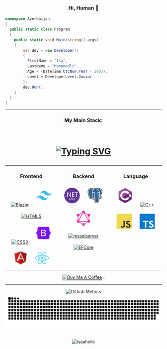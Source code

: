 <h3 align="center">Hi, Human 👋</h3>

```csharp
namespace Azerbaijan
{
  public static class Program
  {
    public static void Main(string[] args)
    {
        var dev = new Developer()
        {
          FirstName = "Isa",
          LastName = "Mamamadli".
          Age = (DateTime.UtcNow.Year - 2003),
          Level = DeveloperLevel.Junior
        };
        dev.Run();
    }
  }
}
```

<hr>

<h3 align="center">My Main Stack:</h3>
<br>

<table align="center">
<h1 align="center">

[![Typing SVG](https://readme-typing-svg.demolab.com?font=Fira+Code&duration=2000&pause=500&color=605CA9&center=true&vCenter=true&width=500&lines=Full+Stack+.NET+Developer;Who+is+he%3F;%40isaaholic)](https://git.io/typing-svg)

</h1>

<tr><td align="top" width="33%">

<h3 align="center">Frontend</h3>
<div align="center">  
<a href="https://dotnet.microsoft.com/en-us/apps/aspnet/web-apps/blazor" target="_blank"><img style="margin: 10px" src="https://cdn.worldvectorlogo.com/logos/blazor.svg" alt="Blazor" height="50" /></a>  
<a href="https://tailwindcss.com/" target="_blank"><img style="margin: 10px" src=https://github.com/devicons/devicon/blob/master/icons/tailwindcss/tailwindcss-plain.svg alt="TailwindCSS" height="50" /></a>
<br />
<a href="https://en.wikipedia.org/wiki/HTML5" target="_blank"><img style="margin: 10px" src="https://profilinator.rishav.dev/skills-assets/html5-original-wordmark.svg" alt="HTML5" height="50" /></a>   
<a href="https://www.w3schools.com/css/" target="_blank"><img style="margin: 10px" src="https://profilinator.rishav.dev/skills-assets/css3-original-wordmark.svg" alt="CSS3" height="50" /></a>
<a href="https://getbootstrap.com/" target="_blank"><img style="margin: 10px" src=https://github.com/devicons/devicon/blob/master/icons/bootstrap/bootstrap-original.svg alt="Bootstrap" height="50" /></a></a>
<br />
<a href="https://angular.io/" target="_blank"><img style="margin: 10px" src="https://github.com/devicons/devicon/blob/master/icons/angularjs/angularjs-original.svg" alt="Angular" height="45" /></a>
<a href="https://react.dev/" target="_blank"><img style="margin: 10px" src="https://github.com/devicons/devicon/blob/master/icons/react/react-original.svg" alt="React" height="45" /></a>
</div>

</td><td valign="top" width="33%">



<h3 align="center">Backend</h3>
<div align="center">  
<a href="https://dotnet.microsoft.com/en-us/apps/aspnet" target="_blank"><img style="margin: 10px" src=https://github.com/devicons/devicon/blob/master/icons/dotnetcore/dotnetcore-original.svg alt="ASP.NET WEB API" height="50" /></a>
<a href="https://www.postgresql.org/" target="_blank"><img style="margin: 10px" src=https://github.com/devicons/devicon/blob/master/icons/postgresql/postgresql-original.svg alt="PostgreSQL" height="50" /></a>
<a href="https://graphql.org/" target="_blank"><img style="margin: 10px" src=https://github.com/devicons/devicon/blob/master/icons/graphql/graphql-plain.svg alt="GraphQL" height="50" /></a>
<a href="https://www.microsoft.com/en-us/sql-server/" target="_blank"><img style="margin: 10px;" src=https://www.svgrepo.com/show/303229/microsoft-sql-server-logo.svg alt="mssqlserver" height="50" /></a>
<a href="https://learn.microsoft.com/en-us/ef/" target="_blank"><img style="margin: 10px" src=https://codeopinion.com/wp-content/uploads/2017/10/Bitmap-MEDIUM_Entity-Framework-Core-Logo_2colors_Square_Boxed_RGB.png alt="EFCore" height="50" /></a>
</div>

</td><td valign="top" width="33%">



<h3 align="center">Language</h3>
<div align="center">  
<a href="https://dotnet.microsoft.com/en-us/" target="_blank"><img style="margin: 10px" src=https://github.com/devicons/devicon/blob/master/icons/csharp/csharp-original.svg alt="C#" height="50" /></a>
<a href="https://www.cplusplus.com/" target="_blank"><img style="margin: 10px" src="https://profilinator.rishav.dev/skills-assets/cplusplus-original.svg" alt="C++" height="50" /></a>
<br />
<a href="https://www.javascript.com/" target="_blank"><img style="margin: 10px" src=https://raw.githubusercontent.com/devicons/devicon/master/icons/javascript/javascript-original.svg alt="javascript" height="50" /></a>  
<a href="https://www.typescriptlang.org/" target="_blank"><img style="margin: 10px" src="https://github.com/devicons/devicon/blob/master/icons/typescript/typescript-original.svg" alt="typescript" height="50" /></a>  


</div>
</td></tr></table>

<div align="center">
  <p align="center">
<a href="https://www.buymeacoffee.com/isaaholic" target="_blank"><img src="https://www.buymeacoffee.com/assets/img/custom_images/orange_img.png" alt="Buy Me A Coffee" style="height: 41px !important;width: 174px !important;box-shadow: 0px 3px 2px 0px rgba(190, 190, 190, 0.5) !important;-webkit-box-shadow: 0px 3px 2px 0px rgba(190, 190, 190, 0.5) !important;" ></a>
    <img height="5" src=https://github.com/devicons/devicon/blob/master/icons/flutter/flutter-original.svg alt="Flutter" />
<hr>
</p>
<!--
<div style:"align-items: center">
  <img height="180em" src="https://github-readme-stats.vercel.app/api/top-langs/?username=isaaholic&layout=compact&langs_count=7&theme=dracula"/>
</div>
-->
  <div style:"align-items: center">
<img width="500" src="https://metrics.lecoq.io/isaaholic" alt="Github Metrics">
</div>
  <img  src="https://github.com/1999AZZAR/1999AZZAR/blob/main/resources/img/grid-snake.svg"
       alt="snake" />
</div>
<br>
<p align="center"><p align="center"> <img src="https://komarev.com/ghpvc/?username=isaaholic" alt="isaaholic"/> </p>  </p>
<br>

